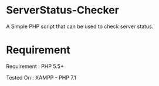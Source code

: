 # ServerStatus-Checker
A Simple PHP script that can be used to check server status.


# Requirement
Requirement : PHP 5.5+

Tested On : XAMPP - PHP 7.1

